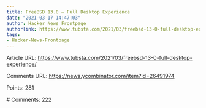 ```yaml
---
title: FreeBSD 13.0 – Full Desktop Experience
date: "2021-03-17 14:47:03"
author: Hacker News Frontpage
authorlink: https://www.tubsta.com/2021/03/freebsd-13-0-full-desktop-experience/
tags:
- Hacker-News-Frontpage
---
```


<p>Article URL: <a href="https://www.tubsta.com/2021/03/freebsd-13-0-full-desktop-experience/">https://www.tubsta.com/2021/03/freebsd-13-0-full-desktop-experience/</a></p>
<p>Comments URL: <a href="https://news.ycombinator.com/item?id=26491974">https://news.ycombinator.com/item?id=26491974</a></p>
<p>Points: 281</p>
<p># Comments: 222</p>
